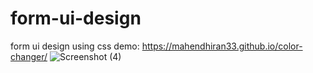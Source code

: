 # form-ui-design
 form ui design using css
 demo: https://mahendhiran33.github.io/color-changer/
![Screenshot (4)](https://user-images.githubusercontent.com/60248720/103331280-ffbac480-4a19-11eb-939a-c18a9f35c5b8.png)

